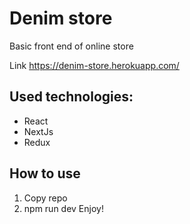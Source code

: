 # Denim store

Basic front end of online store

Link https://denim-store.herokuapp.com/

## Used technologies:
* React
* NextJs
* Redux

## How to use
1. Copy repo
2. npm run dev
Enjoy!



